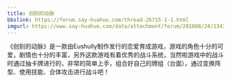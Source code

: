 ```yaml
---
title: 创刻的动脉
bbslink: https://forum.say-huahuo.com/thread-26715-1-1.html
imgurl: https://www.say-huahuo.com/data/attachment/forum/201808/24/134312teqmtrom7zzonq6q.jpg
---
```


《创刻的动脉》是一款由Eushully制作发行的恋爱育成游戏，游戏的角色十分的可爱，剧情也十分的丰富，另外这款游戏有着优秀的战斗系统，当然啦游戏中的战斗时通过抽卡牌进行的，非常的简单上手，组合好自己的牌组（台面），通过变换阵型、使用技能、合体攻击进行战斗吧！<!--more-->

